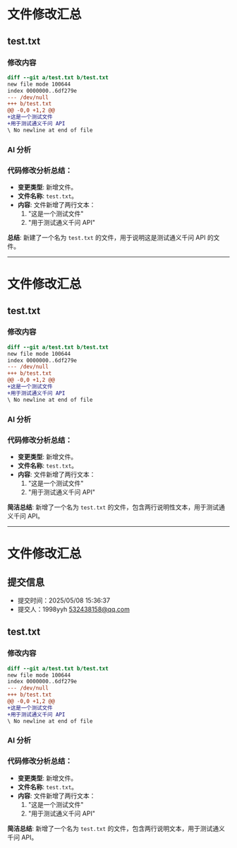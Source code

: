 # 文件修改汇总

## test.txt

### 修改内容

```diff
diff --git a/test.txt b/test.txt
new file mode 100644
index 0000000..6df279e
--- /dev/null
+++ b/test.txt
@@ -0,0 +1,2 @@
+这是一个测试文件
+用于测试通义千问 API
\ No newline at end of file

```

### AI 分析

### 代码修改分析总结：

- **变更类型**: 新增文件。
- **文件名称**: `test.txt`。
- **内容**: 文件新增了两行文本：
  1. "这是一个测试文件"
  2. "用于测试通义千问 API"

**总结**: 新建了一个名为 `test.txt` 的文件，用于说明这是测试通义千问 API 的文件。

---

# 文件修改汇总

## test.txt

### 修改内容

```diff
diff --git a/test.txt b/test.txt
new file mode 100644
index 0000000..6df279e
--- /dev/null
+++ b/test.txt
@@ -0,0 +1,2 @@
+这是一个测试文件
+用于测试通义千问 API
\ No newline at end of file

```

### AI 分析

### 代码修改分析总结：

- **变更类型**: 新增文件。
- **文件名称**: `test.txt`。
- **内容**: 文件新增了两行文本：
  1. "这是一个测试文件"
  2. "用于测试通义千问 API"

**简洁总结**: 新增了一个名为 `test.txt` 的文件，包含两行说明性文本，用于测试通义千问 API。

---

# 文件修改汇总

## 提交信息

- 提交时间：2025/05/08 15:36:37
- 提交人：1998yyh <532438158@qq.com>

## test.txt

### 修改内容

```diff
diff --git a/test.txt b/test.txt
new file mode 100644
index 0000000..6df279e
--- /dev/null
+++ b/test.txt
@@ -0,0 +1,2 @@
+这是一个测试文件
+用于测试通义千问 API
\ No newline at end of file

```

### AI 分析

### 代码修改分析总结：

- **变更类型**: 新增文件。
- **文件名称**: `test.txt`。
- **内容**: 文件新增了两行文本：
  1. "这是一个测试文件"
  2. "用于测试通义千问 API"

**简洁总结**: 新增了一个名为 `test.txt` 的文件，包含两行说明文本，用于测试通义千问 API。

